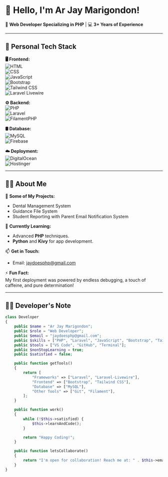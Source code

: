 # 👋 Hello, I'm Ar Jay Marigondon!  
🎯 **Web Developer Specializing in PHP** | 💻 **3+ Years of Experience**  

---

## 🚀 Personal Tech Stack  

**🖥️ Frontend:**  
![HTML](https://img.shields.io/badge/HTML5-E34F26?style=for-the-badge&logo=html5&logoColor=white)  
![CSS](https://img.shields.io/badge/CSS3-1572B6?style=for-the-badge&logo=css3&logoColor=white)  
![JavaScript](https://img.shields.io/badge/JavaScript-F7DF1E?style=for-the-badge&logo=javascript&logoColor=black)  
![Bootstrap](https://img.shields.io/badge/Bootstrap-563D7C?style=for-the-badge&logo=bootstrap&logoColor=white)  
![Tailwind CSS](https://img.shields.io/badge/Tailwind_CSS-38B2AC?style=for-the-badge&logo=tailwind-css&logoColor=white)  
![Laravel Livewire](https://img.shields.io/badge/Laravel%20Livewire-4E56A6?style=for-the-badge&logo=laravel&logoColor=white)  

**⚙️ Backend:**  
![PHP](https://img.shields.io/badge/PHP-777BB4?style=for-the-badge&logo=php&logoColor=white)  
![Laravel](https://img.shields.io/badge/Laravel-FF2D20?style=for-the-badge&logo=laravel&logoColor=white)  
![FilamentPHP](https://img.shields.io/badge/FilamentPHP-0078D7?style=for-the-badge&logo=php&logoColor=white)  

**🛢️ Database:**  
![MySQL](https://img.shields.io/badge/MySQL-4479A1?style=for-the-badge&logo=mysql&logoColor=white)  
![Firebase](https://img.shields.io/badge/Firebase-FFCA28?style=for-the-badge&logo=firebase&logoColor=black)  

**☁️ Deployment:**  
![DigitalOcean](https://img.shields.io/badge/Digital%20Ocean-0080FF?style=for-the-badge&logo=digitalocean&logoColor=white)  
![Hostinger](https://img.shields.io/badge/Hostinger-673AB7?style=for-the-badge&logo=hostinger&logoColor=white)  

---

## 👨‍💻 About Me  
🔭 **Some of My Projects:**  
- Dental Management System
- Guidance File System
- Student Reporting with Parent Email Notification System

🌱 **Currently Learning:**  
- Advanced **PHP** techniques.  
- **Python** and **Kivy** for app development.  

📫 **Get in Touch:**  
- Email: [jaydoesphp@gmail.com](mailto:jaydoesphp@gmail.com)  

⚡ **Fun Fact:**  
My first deployment was powered by endless debugging, a touch of caffeine, and pure determination!  

---

## 🧑‍💻 Developer's Note  

```php
class Developer
{
    public $name = "Ar Jay Marigondon";
    public $role = "Web Developer";
    public $email = "jaydoesphp@gmail.com";
    public $skills = ["PHP", "Laravel", "JavaScript", "Bootstrap", "Tailwind CSS", "MySQL"];
    public $tools = ["VS Code", "GitHub", "Terminal"];
    public $nonStopLearning = true;
    public $satisfied = false;

    public function getTools()
    {
        return [
            "Frameworks" => ["Laravel", "Laravel-Livewire"],
            "Frontend" => ["Bootstrap", "Tailwind CSS"],
            "Database" => ["MySQL"],
            "Other Tools" => ["Git", "Filament"],
        ];
    }

    public function work()
    {
        while (!$this->satisfied) {
            $this->learnAndCode();
        }

        return "Happy Coding!";
    }

    public function letsCollaborate()
    {
        return "I'm open for collaboration! Reach me at: " . $this->email;
    }
}
